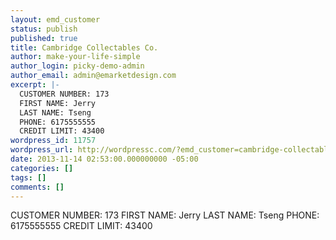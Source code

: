 ```yaml
---
layout: emd_customer
status: publish
published: true
title: Cambridge Collectables Co.
author: make-your-life-simple
author_login: picky-demo-admin
author_email: admin@emarketdesign.com
excerpt: |-
  CUSTOMER NUMBER: 173
  FIRST NAME: Jerry
  LAST NAME: Tseng
  PHONE: 6175555555
  CREDIT LIMIT: 43400
wordpress_id: 11757
wordpress_url: http://wordpressc.com/?emd_customer=cambridge-collectables-co
date: 2013-11-14 02:53:00.000000000 -05:00
categories: []
tags: []
comments: []
---
```

CUSTOMER NUMBER: 173
FIRST NAME: Jerry
LAST NAME: Tseng
PHONE: 6175555555
CREDIT LIMIT: 43400
